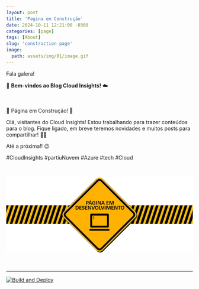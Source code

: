 ```yaml
---
layout: post
title: 'Pagina em Construção'
date: 2024-10-11 12:21:00 -0300
categories: [page]
tags: [About]
slug: 'construction page'
image:
  path: assets/img/01/image.gif
---
```


Fala galera!

👋 **Bem-vindos ao Blog Cloud Insights!** ☁️

<br>

🚧 Página em Construção! 🚧

Olá, visitantes do Cloud Insights! Estou trabalhando para trazer conteúdos para o blog. Fique ligado, em breve teremos novidades e muitos posts para compartilhar! 🚀✨

Até a próxima!! 😉

#CloudInsights #partiuNuvem #Azure #tech #Cloud

<br>

![logotipo](/assets/img/01/image.gif)

<br>

<hr>


[![Build and Deploy](https://github.com/williamcrcosta/williamcosta.github.io/actions/workflows/pages-deploy.yml/badge.svg)](https://github.com/williamcrcosta/williamcosta.github.io/actions/workflows/pages-deploy.yml)


